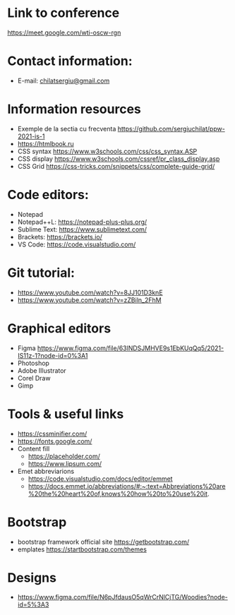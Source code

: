 # Link to conference
https://meet.google.com/wti-oscw-rgn

# Contact information:
+ E-mail: chilatsergiu@gmail.com

# Information resources
+ Exemple de la sectia cu frecventa https://github.com/sergiuchilat/ppw-2021-is-1
+ https://htmlbook.ru
+ CSS syntax https://www.w3schools.com/css/css_syntax.ASP
+ CSS display
https://www.w3schools.com/cssref/pr_class_display.asp
+ CSS Grid https://css-tricks.com/snippets/css/complete-guide-grid/



# Code editors:
+ Notepad
+ Notepad++L: https://notepad-plus-plus.org/
+ Sublime Text: https://www.sublimetext.com/
+ Brackets: https://brackets.io/
+ VS Code: https://code.visualstudio.com/

# Git tutorial:
+ https://www.youtube.com/watch?v=8JJ101D3knE
+ https://www.youtube.com/watch?v=zZBiln_2FhM

# Graphical editors
+ Figma https://www.figma.com/file/63lNDSJMHVE9s1EbKUqQq5/2021-IS11z-1?node-id=0%3A1 
+ Photoshop
+ Adobe Illustrator
+ Corel Draw
+ Gimp


# Tools & useful links
+ https://cssminifier.com/
+ https://fonts.google.com/
+ Content fill
  + https://placeholder.com/
  + https://www.lipsum.com/
+ Emet abbreviarions
  + https://code.visualstudio.com/docs/editor/emmet
  + https://docs.emmet.io/abbreviations/#:~:text=Abbreviations%20are%20the%20heart%20of,knows%20how%20to%20use%20it.
 # Bootstrap
 + bootstrap framework official site https://getbootstrap.com/
 + emplates https://startbootstrap.com/themes

# Designs
+ https://www.figma.com/file/N6pJfdausO5qWrCrNlCjTG/Woodies?node-id=5%3A3